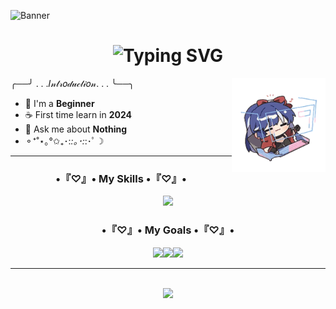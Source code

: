 ![Banner](https://github.com/Haihaay/Haihaay/blob/main/Tak%20berjudul264_20250118090541.png)

<h1 align="center"><img src="https://readme-typing-svg.demolab.com?font=Caveat&size=30&letterSpacing=.4rem&duration=3000&pause=1000&center=true&width=435&lines=Hi+hi+cutie+%F0%9F%91%8B;Welcome+here+%E3%80%82%E3%80%82%E3%80%82%E3%80%82" alt="Typing SVG" /></h1>

<img align="right" width="150" src="https://github.com/Haihaay/Haihaay/blob/main/tower-of-fantasy-cobalt-b-tower-of-fantasy-cobalt%20(1).gif">

╭──╯ . . .𝐼𝓃𝓉𝓇𝑜𝒹𝓊𝒸𝓉𝒾𝑜𝓃. . . ╰──╮
- 🌱 I'm a **Beginner**
- ☕ First time learn in **2024**
- 💬 Ask me about **Nothing**
- ⚬⁺˚⋆｡°✩₊･:*:｡･:*:･ﾟ☽

<hr/>
<p align="left">
</p>

<div>
<h3 align="center">•『♡』• My Skills •『♡』•</h3>

<p align="center">
  <a href="https://skillicons.dev">
    <img src="https://skillicons.dev/icons?i=html,css,js,figma,php,laravel,mysql,python" />
  </a>
</p>
</div>

<h3 align="center">•『♡』• My Goals •『♡』•</h3>

<div align="center"><a href="#"><img src="https://img.shields.io/badge/-Unreal%20Engine-313131?style=for-the-badge&logo=unreal-engine&logoColor=white"><img src="https://img.shields.io/badge/Unity-100000?style=for-the-badge&logo=unity&logoColor=white"><img src="https://img.shields.io/badge/C%2B%2B-00599C?style=for-the-badge&logo=c%2B%2B&logoColor=white"></div>


<hr/>
<br/>
<div align="center"><a href="http://lynk.id/payme/haihaay"><img src="https://cdn.discordapp.com/attachments/1086169289242976268/1330153318345084991/Tak_berjudul263_20250118193403.png?ex=678cf150&is=678b9fd0&hm=7b67d9337b62afb4587a8c595af00bd2545555da598eada7dce6826332b57672&"></a></div>